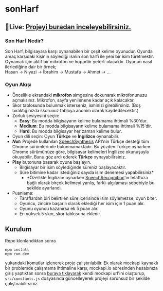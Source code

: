 # sonHarf

## 🔴Live: [Projeyi buradan inceleyebilirsiniz.](https://son-harf.vercel.app)


### Son Harf Nedir?
Son Harf, bilgisayara karşı oynanabilen bir çeşit kelime oyunudur. Oyunda amaç karşıdaki kişinin söylediği ismin son harfi ile yeni bir isim türetmektir. Oynamak için aktif bir mikrofon ve hoparlör yeterli olacaktır.
Oyunun nasıl ilerlediğine dair bir örnek; <br>
Hasan -> Niyazi -> İbrahim -> Mustafa -> Ahmet -> … <br>

### Oyun Akışı
- Öncelikle ekrandaki **mikrofon** simgesine dokunarak mikrofonunuzu açmalısınız. Mikrofon, sayfa yenilenene kadar açık kalacaktır.
- Skor tablosunda bulunmak isterseniz, isminizi girebilirsiniz. (Boş bıraktığınızda skorunuz tabloya anonim olarak kaydedilecektir.)
- Zorluk seviyesini seçin:
  - **Easy**: Bu modda bilgisayarın kelime bulamama ihtimali %30'dur.
  - **Medium**: Bu modda bilgisayarın kelime bulamama ihtimali %15'dir.
  - **Hard**: Bu modda bilgisayar her zaman kelime bulur.
 - Oyun dili seçin: Oyun **Türkçe** ve **İngilizce** oynanabilir.
  - _**Not:**_ Projede kullanılan [SpeechSynthesis](https://developer.mozilla.org/en-US/docs/Web/API/SpeechSynthesis) API'nin Türkçe desteği tüm Chrome sürümlerinde bulunmamaktadır. Bu yüzden Türkçe oynarken Chrome sürümünüze göre, bilgisayar kelimeleri İngilizce okunuşuyla okuyabilir. Bunu göz ardı ederek **Türkçe** oynayabilirsiniz.
 - **Play** butonuna basarak oyuna başlayın.
    - Bilgisayar bir isim söylediğinde süreniz başlayacaktır.
    - Süre bitimine kadar istediğiniz sayıda isim denemesi yapabilirsiniz*
      - *Özellikle İngilizce oynarken [SpeechRecognition](https://developer.mozilla.org/en-US/docs/Web/API/SpeechRecognition)'ın telaffuza bağlı olarak birçok kelimeyi yanlış, farklı algılaması sebebiyle bu şekilde ayarlandı.
 - Puanlama:
    - Taraflardan biri belirtilen süre içerisinde isim söylemezse, oyun biter. 
    - Oyuncu, zincire başarılı olarak eklediği her isim için 1 puan alır.
    - Oyunu oyuncu kazanırsa ek 5 puan alır. 
    - En yüksek 5 skor, skor tablosuna eklenir.

## Kurulum 
Repo klonlandıktan sonra
```
npm install
npm run dev
```
yukarıdaki komutlar izlenerek proje çalıştırılabilir. 
Ek olarak mockapi kaynaklı bir problemde çalışmama ihtimaline karşı;
mockapi.io adresinden hesabınıza giriş yaptıktan sonra 
[buraya tıklayarak](https://mockapi.io/clone/606398066bc4d60017fab510) kendi mockapi url'ini oluşturup, `src/constants.js` dosyasında güncelleyerek projeyi sorunsuz bir şekilde çalıştırabilirsiniz.
